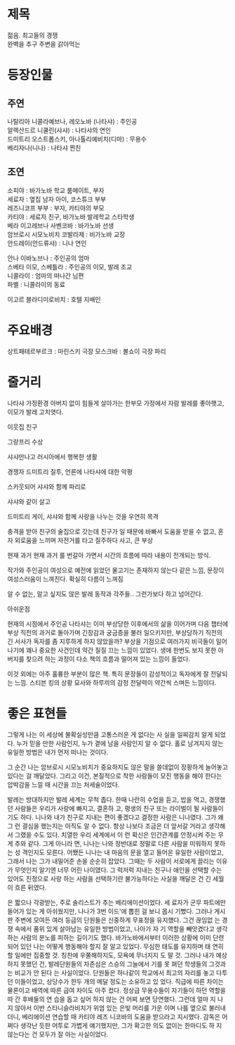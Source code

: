 # 제목
젊음. 
최고들의 경쟁  
완벽을 추구 주변을 갉아먹는  

# 등장인물
## 주연
나탈리아 니콜라예브나, 레오노바 (나타샤) : 주인공  
알렉산드르 니쿨린(샤샤) : 나타샤의 연인  
드미트리 오스트롭스키, 아나톨리예비치(디마) : 무용수  
베리자나(니나) : 나타샤 찐친  

## 조연

소피야 : 바가노바 학교 룸메이트, 부자  
세료자 : 옆집 남자 아이, 코스튜크 부부  
레즈니코프 부부 : 부자, 카티야의 부모  
카티야 : 세료자 친구, 바가노바 발레학교 스타학생  
베라 이고레브나 사벤코바 : 바가노바 선생  
암브로시 시모노비치 코발라제 : 비가노바 교장  
안드레이(안드류샤) : 니나 연인  



안나 이바노브나 : 주인공의 엄마  
스베타 이모, 스베틀라 : 주인공의 이모, 발레 조교  
니콜라이 : 엄마의 떠나간 님편  
파벨 : 니콜라이의 동료  


이고르 블라디미로비치 : 호텔 지배인  

# 주요배경

상트패테르부르크 : 마린스키 극장 
모스크바 : 볼쇼이 극장 
파리  

# 줄거리

나타샤 가정환경 아버지 없이 힘들게 살아가는 한부모 가정에서 자람
발레를 좋아햇고, 이모가 발레 고치엿다. 

이웃집 친구

그랑프리 수상

샤샤만나고 러시아에서 행복한 생활

경쟁자 드미트리 질투, 언론에 나타샤에 대한 악평

스카웃되어 샤샤와 함께 파리로

샤샤와 같이 살고 

드미트리 게이, 샤샤와 함께 사랑을 나누는 것을 우연히 목격

충격을 받아 친구의 술집으로 갓는데 친구가 일 때문에 바빠서 도움을 받을 수 없고, 혼자 외로움을 느끼며 자전거를 타고 질주하다 사고, 큰 부상


현재 과거 현재 과거 를 번갈아 가면서 시간의 흐름에 따라 내용이 전개되는 방식.

작가와 주인공이 여성으로 예전에 읽었던 물고기는 존재하지 않는다 같은 느낌, 문장이 여성스러움이 느껴진다. 확실히 다름이 느껴짐

알 수 없는, 알고 싶지도 않은 발레 동작과 각주들.. 그런가보다 하고 넘어간다.

아쉬운점

현재의 시점에서 주인공 나타샤는 이미 부상당한 이후에서의 삶을 이어가며 다음 챕터에 부상 직전의 과거로 돌아가며 긴장감과 궁금증을 불러 일으키지만, 부상당하기 직전의 긴 서사가 독자를 좀 지루하게 하지 않았을까? 부상을 기점으로 여러가지 비극들이 일어나기에 꽤나 중요한 사건인데 약간 질질 끄는 느낌이 있었다. 
생애 한번도 보지 못한 아버지를 찾으려 하는 과정이 다소 책의 흐름과 떨어져 있는 느낌이 들었다.

이것 외에는 아주 훌륭한 부분이 많은 책. 특히 문장들이 감성적이고 독자에게 잘 전달되는 느낌. 스티븐 킹의 상황 묘사와 하루끼의 감정 전달력이 약간씩 스며든 느낌이다.

# 좋은 표현들

그렇게 나는 이 세상에 불확실성만큼 고통스러운 게 없다는 사 실을 일찌감치 알게 되었다. 누가 믿을 만한 사람인지, 누가 곁에 남을 사람인지 알 수 없다. 홀로 남겨지지 않는 유일한 방법은 내가 먼저 떠나는 것이다.  

그 순간 나는 암브로시 시모노비치가 중요하지도 않은 말을 쓸데없이 장황하게 늘어놓고 있다는 걸 깨달았다. 그리고 이건, 본질적으로 착한 사람들이 모진 행동을 해야 한다는 압박감을 느낄 때 시간을 끄는 처세술이었다.  

발레는 방대하지만 발레 세계는 무척 좁다. 한때 나란히 수업을 듣고, 밥을 먹고, 경쟁했던 사람들은 우리가 사랑에 빠지고, 결혼하 고, 평생의 친구 또는 라이벌이 될 사람들이기도 하다. 니나와 내가 친구로 지내는 편이 좋겠다고 결정한 사람은 니나였다. 그가 왜 그 런 결심을 했는지는 아직도 알 수 없다. 항상 나보다 조금은 더 앞서갈 거라고 생각해서 그랬을 수도 있다. 치열한 우리 세계에서 이 런 확신은 인간관계를 안정시켜 주는 무게 추와 같다. 그게 아니라 면, 니나는 나와 정반대로 정말로 다른 사람을 미워하지 못하는 성 격인지도 모른다.
어쨌든 니나는 내 마음의 문을 열고 들어온 유일한 사람이었고, 그래서 나는 그가 내밀어준 손을 순순히 잡았다. 그때는 두 사람이 서로에게 끌리는 이유가 무엇인지 알기엔 너무 어린 나이였다. 그 럭저럭 지내는 친구나 애인을 선택할 수는 있어도 진정으로 사랑 하는 사람을 선택하기란 불가능하다는 사실을 깨달은 건 긴 세월 이 흐른 뒤였다.  
  

은 짧으나 각광받는, 주로 솔리스트가 추는 베리에이션이었다. 세 료자가 군무 파트에만 들어가 있는 게 아쉬웠지만, 나나가 3번 이드'에 뽑힌 걸 보니 몹시 기뻤다. 그러나 게시판 주변에 모여든 여러 등급의 단원들은 신중하게 무표정을 유지했다. 그건 끊임없 는 경쟁 속에서 품위 있게 살아남는 유일한 방법이었고, 나아가 자 기 역할을 빼앗겼다고 생각하는 사람의 분노를 피하는 길이기도 했다. 바가노바에서부터 이러한 상황에 이미 단련되어 있던 나는 어떻게 행동해야 할지 잘 알고 있었다. 무심한 태도를 유지하며 태 연히 할 일에만 집중할 것. 칭찬에 우쭐해하지도, 모욕에 무너지지 도 말 것. 그러나 내가 예상하지 못했던 건, 발레단원들의 자존심은 스승의 그늘에서 기를 못 펴던 학생들의 그것과는 비교가 안 된다 는 사실이었다. 단원들은 하나같이 학교에서 최고의 자리를 놓고 다투던 이들이었고, 상당수가 한두 개의 메달 정도는 소유하고 있 었다. 직급에 따른 차이는 물론이고 배역에 따른 급여 차이도 아주 컸다. 정상급 무용수들이 자기들이 하던 역할을 따 간 후배들의 연 습을 돕고 싶어 하지 않는 건 어찌 보면 당연했다. 그런데 얼마 지 나지 않아서 이반 스타니슬라비치가 위엄 있는 은빛 머리를 가운 이며 나를 옆으로 불러내더니, 베리에이션 연습할 때 카티야 레즈 니코바의 도움을 받으라고 지시했다. 감독은 어쩌다 생각난 듯한 어투로 가볍게 얘기했지만, 그가 확고한 의도 없이는 한마디도 하
지 않는다는 건 모두가 잘 아는 사실이었다.


